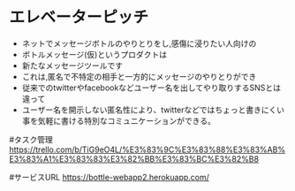 # エレベーターピッチ
* ネットでメッセージボトルのやりとりをし,感傷に浸りたい人向けの
* ボトルメッセージ(仮)というプロダクトは
* 新たなメッセージツールです
* これは,匿名で不特定の相手と一方的にメッセージのやりとりができ
* 従来でのtwitterやfacebookなどユーザー名を出してやり取りするSNSとは違って
* ユーザー名を開示しない匿名性により、twitterなどではちょっと書きにくい事を気軽に書ける特別なコミュニケーションができる。



#タスク管理
https://trello.com/b/TiG9eO4L/%E3%83%9C%E3%83%88%E3%83%AB%E3%83%A1%E3%83%83%E3%82%BB%E3%83%BC%E3%82%B8

#サービスURL
https://bottle-webapp2.herokuapp.com/
